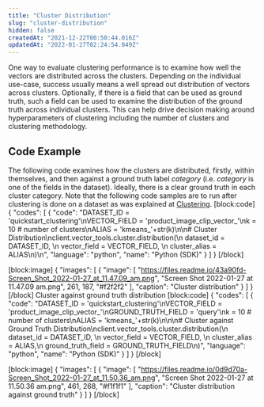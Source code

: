 ```yaml
---
title: "Cluster Distribution"
slug: "cluster-distribution"
hidden: false
createdAt: "2021-12-22T00:50:44.016Z"
updatedAt: "2022-01-27T02:24:54.049Z"
---
```

One way to evaluate clustering performance is to examine how well the vectors are distributed across the clusters. Depending on the individual use-case, success usually means a well spread out distribution of vectors across clusters. Optionally, if there is a field that can be used as ground truth, such a field can be used to examine the distribution of the ground truth across individual clusters. This can help drive decision making around hyperparameters of clustering including the number of clusters and clustering methodology.

## Code Example
The following code examines how the clusters are distributed, firstly, within themselves, and then against a ground truth label *category* (i.e. *category* is one of the fields in the dataset). Ideally, there is a clear ground truth in each cluster category. Note that the following code samples are to run after clustering is done on a dataset as was explained at [Clustering](https://docs.relevance.ai/docs/quickstart-k-means).
[block:code]
{
  "codes": [
    {
      "code": "DATASET_ID = 'quickstart_clustering'\nVECTOR_FIELD = 'product_image_clip_vector_'\nk = 10  # number of clusters\nALIAS = 'kmeans_'+str(k)\n\n# Cluster Distribution\nclient.vector_tools.cluster.distribution(\n  dataset_id = DATASET_ID, \n  vector_field = VECTOR_FIELD, \n  cluster_alias = ALIAS\n)\n",
      "language": "python",
      "name": "Python (SDK)"
    }
  ]
}
[/block]

[block:image]
{
  "images": [
    {
      "image": [
        "https://files.readme.io/43a90fd-Screen_Shot_2022-01-27_at_11.47.09_am.png",
        "Screen Shot 2022-01-27 at 11.47.09 am.png",
        261,
        187,
        "#f2f2f2"
      ],
      "caption": "Cluster distribution"
    }
  ]
}
[/block]
Cluster against ground truth distribution
[block:code]
{
  "codes": [
    {
      "code": "DATASET_ID = 'quickstart_clustering'\nVECTOR_FIELD = 'product_image_clip_vector_'\nGROUND_TRUTH_FIELD = 'query'\nk = 10 # number of clusters\nALIAS = 'kmeans_'+str(k)\n\n\n# Cluster against Ground Truth Distribution\nclient.vector_tools.cluster.distribution(\n  dataset_id = DATASET_ID, \n  vector_field = VECTOR_FIELD, \n  cluster_alias = ALIAS,\n  ground_truth_field = GROUND_TRUTH_FIELD\n)",
      "language": "python",
      "name": "Python (SDK)"
    }
  ]
}
[/block]

[block:image]
{
  "images": [
    {
      "image": [
        "https://files.readme.io/0d9d70a-Screen_Shot_2022-01-27_at_11.50.36_am.png",
        "Screen Shot 2022-01-27 at 11.50.36 am.png",
        461,
        268,
        "#f1f1f1"
      ],
      "caption": "Cluster distribution against ground truth"
    }
  ]
}
[/block]